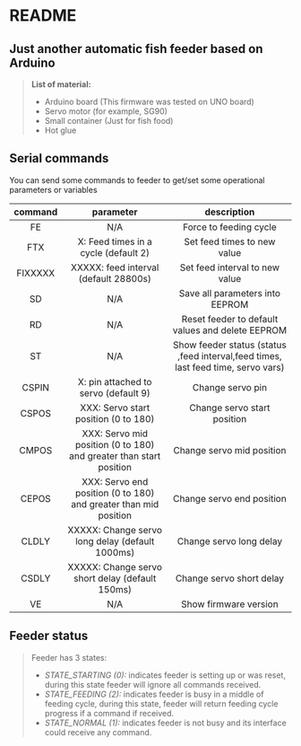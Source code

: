 # README #

## Just another automatic fish feeder based on Arduino ##

> **List of material:**
>
> - Arduino board (This firmware was tested on UNO board)
> - Servo motor (for example, SG90)
> - Small container (Just for fish food)
> - Hot glue

## Serial commands ##

You can send some commands to feeder to get/set some operational parameters or variables

| command |                              parameter                              |                                     description                                    |
|:-------:|:-------------------------------------------------------------------:|:----------------------------------------------------------------------------------:|
|    FE   |                                 N/A                                 | Force to feeding cycle                                                             |
|   FTX   |            X: Feed times in a cycle (default 2)                     | Set feed times to new value                                                        |
| FIXXXXX |                XXXXX: feed interval (default 28800s)                | Set feed interval to new value                                                     |
|    SD   |                                 N/A                                 | Save all parameters into EEPROM                                                    |
|    RD   |                                 N/A                                 | Reset feeder to default values and delete EEPROM                                   |
|    ST   |                                 N/A                                 | Show feeder status  (status ,feed interval,feed times, last feed time, servo vars) |
|  CSPIN  |            X: pin attached to servo (default 9)                     | Change servo pin                                                                   |
|  CSPOS  |                 XXX: Servo start position (0 to 180)                | Change servo start position                                                        |
|  CMPOS  | XXX: Servo mid position (0 to 180) and  greater than start position | Change servo mid position                                                          |
|  CEPOS  | XXX: Servo end position (0 to 180) and  greater than mid position   | Change servo end position                                                          |
|  CLDLY  | XXXXX: Change servo long delay (default 1000ms)                     | Change servo long delay                                                            |
|  CSDLY  | XXXXX: Change servo short delay (default 150ms)                     | Change servo short delay                                                           |
|    VE   |                                 N/A                                 | Show firmware version                                                              |

## Feeder status ##

> Feeder has 3 states:
>
> - *STATE_STARTING (0):* indicates feeder is setting up or was reset, during this state feeder will ignore all commands received.
> - *STATE_FEEDING (2):* indicates feeder is busy in a middle of feeding cycle, during this state, feeder will return feeding cycle progress if a command if received.
> - *STATE_NORMAL (1):* indicates feeder is not busy and its interface could receive any command.
